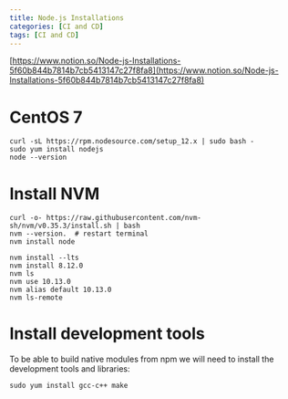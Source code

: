 ```yaml
---
title: Node.js Installations
categories: [CI and CD]
tags: [CI and CD]
---
```


[https://www.notion.so/Node-js-Installations-5f60b844b7814b7cb5413147c27f8fa8](https://www.notion.so/Node-js-Installations-5f60b844b7814b7cb5413147c27f8fa8)


# CentOS 7


```shell
curl -sL https://rpm.nodesource.com/setup_12.x | sudo bash -
sudo yum install nodejs
node --version
```


# Install NVM


```shell
curl -o- https://raw.githubusercontent.com/nvm-sh/nvm/v0.35.3/install.sh | bash
nvm --version.  # restart terminal
nvm install node

nvm install --lts
nvm install 8.12.0
nvm ls
nvm use 10.13.0
nvm alias default 10.13.0
nvm ls-remote
```


# Install development tools


To be able to build native modules from npm we will need to install the development tools and libraries:


```shell
sudo yum install gcc-c++ make
```

